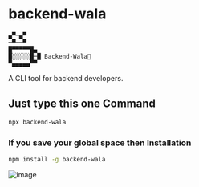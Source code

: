 # backend-wala

```
▄▀─▄▀
─▀──▀
█▀▀▀▀▀█▄
█░░░░░█─█ Backend-Wala🍬
▀▄▄▄▄▄▀▀
```

A CLI tool for backend developers.

## Just type this one Command 

```sh
npx backend-wala
```

### If you save your global space then Installation

```sh
npm install -g backend-wala
```
![image](https://github.com/nkrider7/backend-wala/assets/75013042/43582d1b-baf4-49d3-aee3-86660aa6689e)
